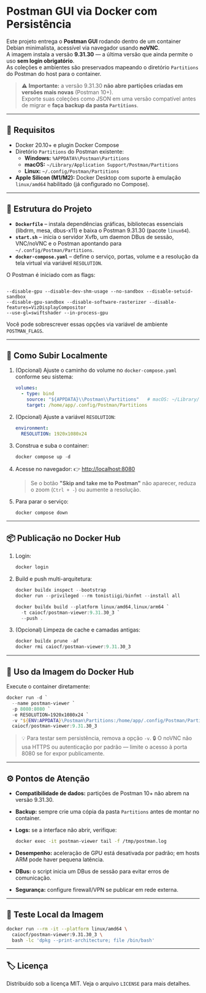 # Postman GUI via Docker com Persistência

Este projeto entrega o **Postman GUI** rodando dentro de um container Debian minimalista, acessível via navegador usando **noVNC**.  
A imagem instala a versão **9.31.30** — a última versão que ainda permite o uso **sem login obrigatório**.  
As coleções e ambientes são preservados mapeando o diretório `Partitions` do Postman do host para o container.

> ⚠️ **Importante:** a versão 9.31.30 **não abre partições criadas em versões mais novas** (Postman 10+).  
> Exporte suas coleções como JSON em uma versão compatível antes de migrar e **faça backup da pasta `Partitions`**.

---

## 🧩 Requisitos

- Docker 20.10+ e plugin Docker Compose
- Diretório `Partitions` do Postman existente:
  - **Windows:** `%APPDATA%\Postman\Partitions`
  - **macOS:** `~/Library/Application Support/Postman/Partitions`
  - **Linux:** `~/.config/Postman/Partitions`
- **Apple Silicon (M1/M2):** Docker Desktop com suporte à emulação `linux/amd64` habilitado (já configurado no Compose).

---

## 📁 Estrutura do Projeto

- **`Dockerfile`** – instala dependências gráficas, bibliotecas essenciais (libdrm, mesa, dbus-x11) e baixa o Postman 9.31.30 (pacote `linux64`).
- **`start.sh`** – inicia o servidor Xvfb, um daemon DBus de sessão, VNC/noVNC e o Postman apontando para `~/.config/Postman/Partitions`.
- **`docker-compose.yaml`** – define o serviço, portas, volume e a resolução da tela virtual via variável `RESOLUTION`.

O Postman é iniciado com as flags:
```

--disable-gpu --disable-dev-shm-usage --no-sandbox --disable-setuid-sandbox 
--disable-gpu-sandbox --disable-software-rasterizer --disable-features=VizDisplayCompositor 
--use-gl=swiftshader --in-process-gpu

````
Você pode sobrescrever essas opções via variável de ambiente `POSTMAN_FLAGS`.

---

## 🚀 Como Subir Localmente

1. (Opcional) Ajuste o caminho do volume no `docker-compose.yaml` conforme seu sistema:
   ```yaml
   volumes:
     - type: bind
       source: "${APPDATA}\\Postman\\Partitions"   # macOS: ~/Library/... | Linux: ~/.config/...
       target: /home/app/.config/Postman/Partitions
   ````

2. (Opcional) Ajuste a variável `RESOLUTION`:

   ```yaml
   environment:
     RESOLUTION: 1920x1080x24
   ```

3. Construa e suba o container:

   ```powershell
   docker compose up -d
   ```

4. Acesse no navegador:
   👉 [http://localhost:8080](http://localhost:8080)

   > Se o botão **"Skip and take me to Postman"** não aparecer, reduza o zoom (`Ctrl + -`) ou aumente a resolução.

5. Para parar o serviço:

   ```powershell
   docker compose down
   ```

---

## 📦 Publicação no Docker Hub

1. Login:

   ```powershell
   docker login 
   ```

2. Build e push multi-arquitetura:

   ```powershell
   docker buildx inspect --bootstrap
   docker run --privileged --rm tonistiigi/binfmt --install all

   docker buildx build --platform linux/amd64,linux/arm64 `
     -t caiocf/postman-viewer:9.31.30_3 `
     --push .
   ```

3. (Opcional) Limpeza de cache e camadas antigas:

   ```powershell
   docker buildx prune -af
   docker rmi caiocf/postman-viewer:9.31.30_3
   ```

---

## 🐳 Uso da Imagem do Docker Hub

Execute o container diretamente:

```powershell
docker run -d `
  --name postman-viewer `
  -p 8080:8080 `
  -e RESOLUTION=1920x1080x24 `
  -v "${ENV:APPDATA}\Postman\Partitions:/home/app/.config/Postman/Partitions" `
  caiocf/postman-viewer:9.31.30_3
```

> 💡 Para testar sem persistência, remova a opção `-v`.
> 🔒 O noVNC não usa HTTPS ou autenticação por padrão — limite o acesso à porta 8080 se for expor publicamente.

---

## ⚙️ Pontos de Atenção

* **Compatibilidade de dados:** partições de Postman 10+ não abrem na versão 9.31.30.
* **Backup:** sempre crie uma cópia da pasta `Partitions` antes de montar no container.
* **Logs:** se a interface não abrir, verifique:

  ```bash
  docker exec -it postman-viewer tail -f /tmp/postman.log
  ```
* **Desempenho:** aceleração de GPU está desativada por padrão; em hosts ARM pode haver pequena latência.
* **DBus:** o script inicia um DBus de sessão para evitar erros de comunicação.
* **Segurança:** configure firewall/VPN se publicar em rede externa.

---

## 🧪 Teste Local da Imagem

```bash
docker run --rm -it --platform linux/amd64 \
  caiocf/postman-viewer:9.31.30_3 \
  bash -lc 'dpkg --print-architecture; file /bin/bash'
```

---

## 🏷️ Licença

Distribuído sob a licença MIT. Veja o arquivo `LICENSE` para mais detalhes.

